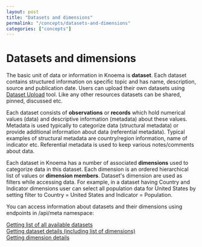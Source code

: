 ```yaml
---
layout: post
title: "Datasets and dimensions"
permalink: "/concepts/datasets-and-dimensions"
categories: ["concepts"]
---
```


# Datasets and dimensions 

The basic unit of data or information in Knoema is **dataset**. Each dataset contains structured information on specific topic and has name, description, source and publication date. Users can upload their own datasets using [Dataset Upload](https://knoema.com/user/lightupload "Data Upload") tool. Like any other resources datasets can be shared, pinned, discussed etc.

Each dataset consists of **observations** or **records** which hold numerical values (data) and descriptive information (metadata) about these values. Metadata is used typically to categorize data (structural metadata) or provide additional information about data (referential metadata). Typical examples of structural metadata are country/region information, name of indicator etc. Referential metadata is used to keep various notes/comments about data.

Each dataset in Knoema has a number of associated **dimensions** used to categorize data in this dataset. Each dimension is an ordered hierarchical list of values or **dimension members**. Dataset's dimension are used as filters while accessing data. For example, in a dataset having Country and Indicator dimensions user can select all population data for United States by setting filter to Country = United States and Indicator = Population.

You can access information about datasets and their dimensions using endpoints in /api/meta namespace:

[Getting list of all available datasets](/meta/datasets "")<br>
[Getting dataset details (including list of dimensions)](/meta/datasetdetails "")<br>
[Getting dimension details](/meta/dimension "")